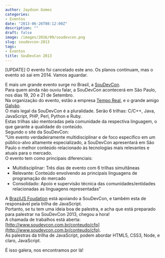 ```yaml
---
author: Jaydson Gomes
categories:
- Eventos
date: "2013-06-26T08:12:00Z"
description: ""
draft: false
image: /images/2016/09/soudevcon.png
slug: soudevcon-2013
tags:
- Eventos
title: SouDevCon 2013
---
```


[UPDATE] O evento foi cancelado este ano. Os planos continuam, mas o evento só sai em 2014. Vamos aguardar.  

E mais um grande evento surge no Brasil, a [SouDevCon](http://www.soudevcon.com.br/).  
Para quem ainda não ouviu falar, a SouDevCon acontecerá em São Paulo, nos dias 19, 20 e 21 de Setembro.  
Na organização do evento, estão a empresa [Tempo Real](http://www.temporealeventos.com.br/), e o grande amigo [Galvão](http://www.galvao.eti.br/).  
O mais legal da SouDevCon é a pluralidade. Serão 6 trilhas: C/C++, Java, JavaScript, PHP, Perl, Python e Ruby.  
Estas trilhas são mentoradas pela comunidade da respectiva linguagem, o que garante a qualidade do conteúdo.  
Segundo o site da SouDevCon:  
"Um evento verdadeiramente multidisciplinar e de foco específico em um público-alvo altamente especializado, a SouDevCon apresentará em São Paulo o melhor conteúdo relacionado às tecnologias mais relevantes e atuais para o mercado.  
O evento tem como principais diferenciais:  
* Multidisciplinar: Três dias de evento com 6 trilhas simultâneas  
* Relevante: Conteúdo envolvendo as principais linguagens de programação do mercado  
* Consolidado: Apoio e supervisão técnica das comunidades/entidades relacionadas as linguagens representadas"  

A [BrazilJS Foudation](http://braziljs.org/) está apoiando a SouDevCon, e também esta de responsável pela trilha de JavaScript.  
Portanto, se tu tem uma ideia boa de palestra, e acha que está preparado para palestrar na SouDevCon 2013, chegou a hora!  
A chamada de trabalhos está aberta: [http://www.soudevcon.com.br/conteudo/cfp](http://www.soudevcon.com.br/conteudo/cfp).  
As palestras da trilha de JavaScript, podem abordar HTML5, CSS3, Node, e claro, JavaScript.  

É isso galera, nos encontramos por lá!  
